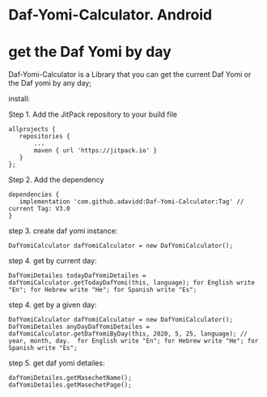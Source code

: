 # Daf-Yomi-Calculator. Android
# get the Daf Yomi by day

 Daf-Yomi-Calculator is a Library that you can get the current Daf Yomi or the Daf yomi by any day;
 
 
 install:
 
 Step 1. Add the JitPack repository to your build file

 ```
allprojects {
	repositories {
		...
		maven { url 'https://jitpack.io' }
	}
};
```
 
 
Step 2. Add the dependency

 ```
dependencies {
	implementation 'com.github.adavidd:Daf-Yomi-Calculator:Tag' // current Tag: V3.0
}
```
 



step 3. create daf yomi instance:

```
DafYomiCalculator dafYomiCalculator = new DafYomiCalculator();
```



step 4. get by current day:

```
DafYomiDetailes todayDafYomiDetailes = dafYomiCalculator.getTodayDafYomi(this, language); for English write "En"; for Hebrew write "He"; for Spanish write "Es";

```




step 4. get by a given day:

```
DafYomiCalculator dafYomiCalculator = new DafYomiCalculator();
DafYomiDetailes anyDayDafYomiDetailes = dafYomiCalculator.getDafYomiByDay(this, 2020, 5, 25, language); // year, month, day.  for English write "En"; for Hebrew write "He"; for Spanish write "Es";
```



step 5. get daf yomi detailes:

```
dafYomiDetailes.getMasechetName();
dafYomiDetailes.getMasechetPage();
```


